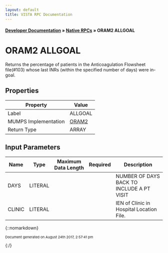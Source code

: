 ```yaml
---
layout: default
title: VISTA RPC Documentation
---
```


#### [Developer Documentation](../index) &#187; [Native RPCs](TableOfContents) &#187; ORAM2 ALLGOAL<br/>
# ORAM2 ALLGOAL

Returns the percentage of patients in the Anticoagulation Flowsheet file(#103) whose last INRs (within the specified number of days) were in-goal.

## Properties

Property | Value
--- | ---
Label | ALLGOAL
MUMPS Implementation | [ORAM2](http://code.osehra.org/dox/Routine_ORAM2_source.html)
Return Type | ARRAY


## Input Parameters

Name | Type | Maximum Data Length | Required | Description
--- | --- | --- | --- | ---
DAYS | LITERAL |  |  | NUMBER OF DAYS BACK TO INCLUDE A PT VISIT
CLINIC | LITERAL |  |  | IEN of Clinic in Hospital Location File.



{::nomarkdown} <br/><p style="font-size: 11px">Document generated on August 24th 2017, 2:57:41 pm</p>{:/}